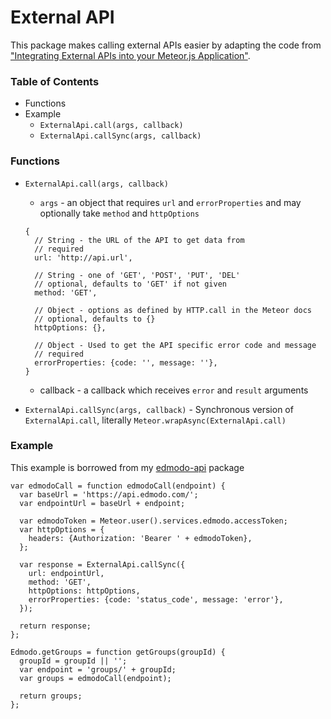 # External API

This package makes calling external APIs easier by adapting the code from ["Integrating External APIs into your Meteor.js Application"](https://dzone.com/articles/integrating-external-apis-your).

### Table of Contents
  * Functions
  * Example
    * `ExternalApi.call(args, callback)`
    * `ExternalApi.callSync(args, callback)`

### Functions

* `ExternalApi.call(args, callback)`
  * `args` - an object that requires `url` and `errorProperties` and may optionally take `method` and `httpOptions`

  ```
  {
    // String - the URL of the API to get data from
    // required
    url: 'http://api.url',

    // String - one of 'GET', 'POST', 'PUT', 'DEL'
    // optional, defaults to 'GET' if not given
    method: 'GET',

    // Object - options as defined by HTTP.call in the Meteor docs
    // optional, defaults to {}
    httpOptions: {},

    // Object - Used to get the API specific error code and message
    // required
    errorProperties: {code: '', message: ''},
  }
  ```
  * callback - a callback which receives `error` and `result` arguments

* `ExternalApi.callSync(args, callback)` - Synchronous version of `ExternalApi.call`, literally `Meteor.wrapAsync(ExternalApi.call)`

### Example

This example is borrowed from my [edmodo-api](https://atmospherejs.com/merlin/edmodo-api) package

```
var edmodoCall = function edmodoCall(endpoint) {
  var baseUrl = 'https://api.edmodo.com/';
  var endpointUrl = baseUrl + endpoint;

  var edmodoToken = Meteor.user().services.edmodo.accessToken;
  var httpOptions = {
    headers: {Authorization: 'Bearer ' + edmodoToken},
  };

  var response = ExternalApi.callSync({
    url: endpointUrl,
    method: 'GET',
    httpOptions: httpOptions,
    errorProperties: {code: 'status_code', message: 'error'},
  });

  return response;
};

Edmodo.getGroups = function getGroups(groupId) {
  groupId = groupId || '';
  var endpoint = 'groups/' + groupId;
  var groups = edmodoCall(endpoint);

  return groups;
};
```
